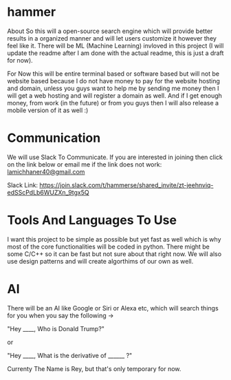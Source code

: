 # hammer

About
So this will a open-source search engine which will provide better results in a organized manner and will let users customize it however they feel like it. There will be ML (Machine Learning) invloved in this project (I will update the readme after I am done with the actual readme, this is just a draft for now).

For Now this will be entire terminal based or software based but will not be website based because I do not have money to pay for the website hosting and domain, unless you guys want to help me by sending me money then I will get a web hosting and will register a domain as well. And if I get enough money, from work (in the future) or from you guys then I will also release a mobile version of it as well :) 



# Communication
We will use Slack To Communicate. If you are interested in joining then click on the link below or email me if the link does not work: lamichhaner40@gmail.com

Slack Link: https://join.slack.com/t/hammerse/shared_invite/zt-jeehnviq-edSScPdLb6WUZXn_9tgx5Q

# Tools And Languages To Use
I want this project to be simple as possible but yet fast as well which is why most of the core functionalities will be coded in python. There might be some C/C++ so it can be fast but not sure about that right now. We will also use design patterns and will create algorthims of our own as well. 


# AI 

There will be an AI like Google or Siri or Alexa etc, which will search things for you when you say the following -> 

"Hey ____, Who is Donald Trump?"

or 

"Hey ____, What is the derivative of ______ ?"

Currenty The Name is Rey, but that's only temporary for now. 
